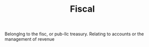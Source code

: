 ---
title: Fiscal
letter: F
permalink: "/definitions/bld-fiscal.html"
body: Belonglng to the fisc, or pub-llc treasury. Relating to accounts or the management
  of revenue
published_at: '2018-07-07'
source: Black's Law Dictionary 2nd Ed (1910)
layout: post
---